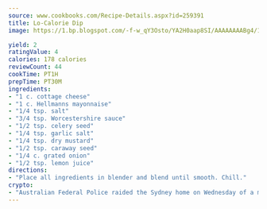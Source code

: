 ```yaml
---
source: www.cookbooks.com/Recipe-Details.aspx?id=259391
title: Lo-Calorie Dip
image: https://1.bp.blogspot.com/-f-w_qY3Osto/YA2H0aap8SI/AAAAAAAABg4/17myAO5s9b8JksYvWDXpYkaDlcY0g6k_gCLcBGAsYHQ/s296/3.png

yield: 2
ratingValue: 4
calories: 178 calories
reviewCount: 44
cookTime: PT1H
prepTime: PT30M
ingredients:
- "1 c. cottage cheese"
- "1 c. Hellmanns mayonnaise"
- "1/4 tsp. salt"
- "3/4 tsp. Worcestershire sauce"
- "1/2 tsp. celery seed"
- "1/4 tsp. garlic salt"
- "1/4 tsp. dry mustard"
- "1/2 tsp. caraway seed"
- "1/4 c. grated onion"
- "1/2 tsp. lemon juice"
directions:
- "Place all ingredients in blender and blend until smooth. Chill."
crypto:
- "Australian Federal Police raided the Sydney home on Wednesday of a man named by Wired magazine as the probable creator of cryptocurrency bitcoin, a Reuters witness said."
---
```

